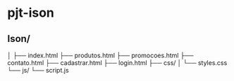 # pjt-ison

## Ison/
│
├── index.html
├── produtos.html
├── promocoes.html
├── contato.html
├── cadastrar.html
├── login.html
├── css/
│   └── styles.css
└── js/
    └── script.js

